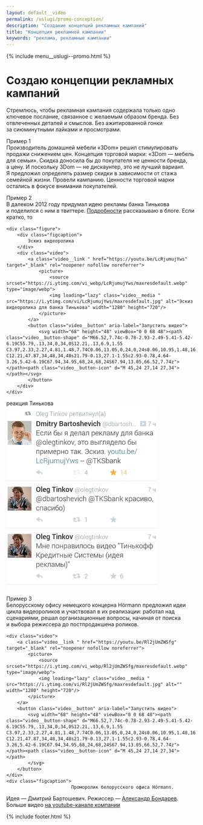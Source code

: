 ```yaml
---
layout: default__video
permalink: /uslugi/promo-conception/
description: "Создание концепций рекламных кампаний"
title: "Концепция рекламной кампании"
keywords: "реклама, рекламные кампании"
---
```


<div class="body__container">
  
  {% include menu__uslugi--promo.html %}

<main class="section__content row-gap--m">
       


<div class="intro max-width-text h1"><h1 class="inline bold">Создаю концепции рекламных кампаний</h1> </div>

<p>Стремлюсь, чтобы рекламная кампания содержала только одно ключевое послание, связанное с&nbsp;желаемым образом бренда. Без отвлеченных деталей и&nbsp;смыслов. Без ажитированной гонки за&nbsp;сиюминутными лайками и&nbsp;просмотрами. </p>


<p><span class="bold">Пример 1</span><br>
Производитель домашней мебели «3Dom» решил стимулировать продажи снижением цен. Концепция торговой марки: «3Dom&nbsp;— мебель для семьи». Скидка доносила бы до&nbsp;покупателя не&nbsp;ценности бренда, а&nbsp;цену. И&nbsp;поскольку 3Dom&nbsp;— не&nbsp;дискаунтер, это не&nbsp;лучший вариант. Я&nbsp;предложил определять размер скидки в&nbsp;зависимости от&nbsp;стажа семейной жизни. Провели кампанию. Ценности торговой марки остались в&nbsp;фокусе внимания покупателей.
</p>

<p><span class="bold">Пример 2</span><br>
В&nbsp;далеком 2012 году придумал идею рекламы банка Тинькова и&nbsp;поделился с&nbsp;ним в твиттере. <a class="link" href="/blog/reklama-dlya-banka-tinkova/">Подробности</a> рассказываю в&nbsp;блоге. Если кратко, то
</p>
						
<div class="grid-columns__first-one-half">

    <div class="figure">
        <div class="figcaption">
            Эскиз видеоролика
        </div>
        <div class="video">
            <a class="video__link " href="https://youtu.be/LcRjumujYws" target="_blank" rel="noopener nofollow noreferrer">
                <picture>
                    <source srcset="https://i.ytimg.com/vi_webp/LcRjumujYws/maxresdefault.webp" type="image/webp">
                    <img loading="lazy" class="video__media " src="https://i.ytimg.com/vi/LcRjumujYws/maxresdefault.jpg" alt="Эскиз видеоролика для банка Тинькова" width="1280" height="720"/>
                </picture>
            </a>
            <button class="video__button" aria-label="Запустить видео">
                <svg width="68" height="48" viewBox="0 0 68 48"><path class="video__button-shape" d="M66.52,7.74c-0.78-2.93-2.49-5.41-5.42-6.19C55.79,.13,34,0,34,0S12.21,.13,6.9,1.55 C3.97,2.33,2.27,4.81,1.48,7.74C0.06,13.05,0,24,0,24s0.06,10.95,1.48,16.26c0.78,2.93,2.49,5.41,5.42,6.19 C12.21,47.87,34,48,34,48s21.79-0.13,27.1-1.55c2.93-0.78,4.64-3.26,5.42-6.19C67.94,34.95,68,24,68,24S67.94,13.05,66.52,7.74z"></path><path class="video__button-icon" d="M 45,24 27,14 27,34"></path></svg>
            </button>
        </div>
    </div>
</div>
<div class="grid-columns__last-one-half">
    <div class="figure">
        <div class="figcaption">реакция Тинькова  </div>
        <picture> <source srcset="/assets/images/uslugi/promo/tin2-400.webp 1x, /assets/images/uslugi/promo/tin2-800.webp 2x" type="image/webp"> <img loading="lazy" class="image" src="/assets/images/uslugi/promo/tin2.jpg" alt="скриншот публикации Тинькова в твиттере" srcset="/assets/images/uslugi/promo/tin2-800.jpg 2x" width="400" height="483">
        </picture>
    </div>
</div>





<p><span class="bold">Пример 3</span><br>
Белорусскому офису немецкого концерна Hörmann предложил идеи цикла видеороликов и&nbsp;участвовал в&nbsp;их&nbsp;реализации: работал над сценариями, решал организационные вопросы, начиная от&nbsp;поиска и&nbsp;выбора режиссера до&nbsp;постпродакшена роликов. </p>

<div class="full-bleed figure">
						
	<div class="video">
	    <a class="video__link " href="https://youtu.be/Rl2jUmZWSfg" target="_blank" rel="noopener nofollow noreferrer">
			<picture>
				<source srcset="https://i.ytimg.com/vi_webp/Rl2jUmZWSfg/maxresdefault.webp" type="image/webp">
				<img loading="lazy" class="video__media " src="https://i.ytimg.com/vi/Rl2jUmZWSfg/maxresdefault.jpg" alt="" width="1280" height="720"/>
			</picture>
		</a>
		<button class="video__button" aria-label="Запустить видео">
			<svg width="68" height="48" viewBox="0 0 68 48"><path class="video__button-shape" d="M66.52,7.74c-0.78-2.93-2.49-5.41-5.42-6.19C55.79,.13,34,0,34,0S12.21,.13,6.9,1.55 C3.97,2.33,2.27,4.81,1.48,7.74C0.06,13.05,0,24,0,24s0.06,10.95,1.48,16.26c0.78,2.93,2.49,5.41,5.42,6.19 C12.21,47.87,34,48,34,48s21.79-0.13,27.1-1.55c2.93-0.78,4.64-3.26,5.42-6.19C67.94,34.95,68,24,68,24S67.94,13.05,66.52,7.74z"></path><path class="video__button-icon" d="M 45,24 27,14 27,34"></path>
            </svg>
		</button>
	</div>
    <div class="figcaption">
							Проморолик белорусского офиса Hörmann.
  Идея&nbsp;— Дмитрий Бартошевич. Режиссер&nbsp;— <a class="link" href="https://alexbondarev.pro/">Александр Бондарев</a>. Больше видео <a class="link" href="https://www.youtube.com/channel/UCyEPzGj0pU3OdwV2uvO9cmw">на&nbsp;youtube-канале компании</a>
	</div>
</div>











        
    
</main>

{% include footer.html %}
</div>



